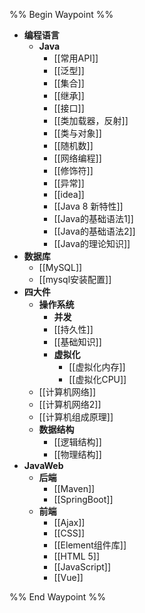 
%% Begin Waypoint %%
- **编程语言**
	- **Java**
		- [[常用API]]
		- [[泛型]]
		- [[集合]]
		- [[继承]]
		- [[接口]]
		- [[类加载器，反射]]
		- [[类与对象]]
		- [[随机数]]
		- [[网络编程]]
		- [[修饰符]]
		- [[异常]]
		- [[idea]]
		- [[Java 8 新特性]]
		- [[Java的基础语法1]]
		- [[Java的基础语法2]]
		- [[Java的理论知识]]
- **数据库**
	- [[MySQL]]
	- [[mysql安装配置]]
- **四大件**
	- **操作系统**
		- **并发**
		- [[持久性]]
		- [[基础知识]]
		- **虚拟化**
			- [[虚拟化内存]]
			- [[虚拟化CPU]]
	- [[计算机网络]]
	- [[计算机网络2]]
	- [[计算机组成原理]]
	- **数据结构**
		- [[逻辑结构]]
		- [[物理结构]]
- **JavaWeb**
	- **后端**
		- [[Maven]]
		- [[SpringBoot]]
	- **前端**
		- [[Ajax]]
		- [[CSS]]
		- [[Element组件库]]
		- [[HTML 5]]
		- [[JavaScript]]
		- [[Vue]]

%% End Waypoint %%

